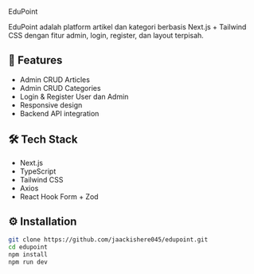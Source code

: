 EduPoint

EduPoint adalah platform artikel dan kategori berbasis Next.js + Tailwind CSS dengan fitur admin, login, register, dan layout terpisah.

## 🚀 Features

- Admin CRUD Articles
- Admin CRUD Categories
- Login & Register User dan Admin
- Responsive design
- Backend API integration

## 🛠️ Tech Stack

- Next.js
- TypeScript
- Tailwind CSS
- Axios
- React Hook Form + Zod

## ⚙️ Installation

```bash
git clone https://github.com/jaackishere045/edupoint.git
cd edupoint
npm install
npm run dev
